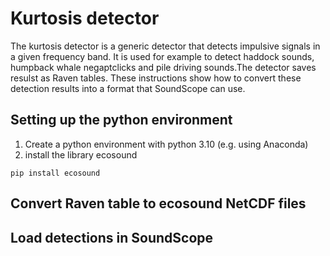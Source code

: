 # Kurtosis detector

The kurtosis detector is a generic detector that detects impulsive signals in a given frequency band. It is used for example to detect haddock sounds, humpback whale negaptclicks and pile driving sounds.The detector saves resulst as Raven tables. These instructions show how to convert these detection results into a format that SoundScope can use.

## Setting up the python environment
1. Create a python environment with python 3.10 (e.g. using Anaconda)
2. install the library ecosound
```
pip install ecosound
```


## Convert Raven table to ecosound NetCDF files


## Load detections in SoundScope

